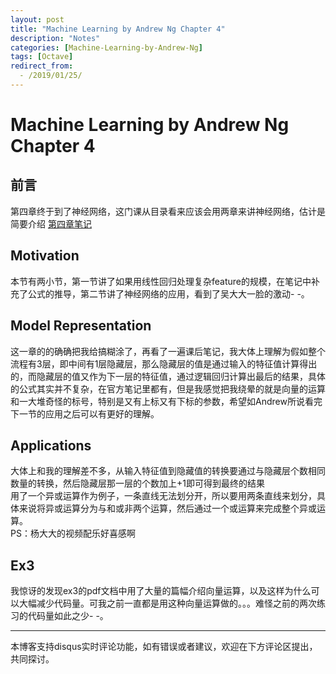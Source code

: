 ```yaml
---
layout: post
title: "Machine Learning by Andrew Ng Chapter 4"
description: "Notes"
categories: [Machine-Learning-by-Andrew-Ng]
tags: [Octave]
redirect_from:
  - /2019/01/25/
---
```

# Machine Learning by Andrew Ng Chapter 4
 
## 前言  

第四章终于到了神经网络，这门课从目录看来应该会用两章来讲神经网络，估计是简要介绍
[第四章笔记](https://www.coursera.org/learn/machine-learning/resources/RmTEz)

## Motivation

本节有两小节，第一节讲了如果用线性回归处理复杂feature的规模，在笔记中补充了公式的推导，第二节讲了神经网络的应用，看到了吴大大一脸的激动- -。

## Model Representation

这一章的的确确把我给搞糊涂了，再看了一遍课后笔记，我大体上理解为假如整个流程有3层，即中间有1层隐藏层，那么隐藏层的值是通过输入的特征值计算得出的，而隐藏层的值又作为下一层的特征值，通过逻辑回归计算出最后的结果，具体的公式其实并不复杂，在官方笔记里都有，但是我感觉把我绕晕的就是向量的运算和一大堆奇怪的标号，特别是又有上标又有下标的参数，希望如Andrew所说看完下一节的应用之后可以有更好的理解。  

## Applications  

大体上和我的理解差不多，从输入特征值到隐藏值的转换要通过与隐藏层个数相同数量的转换，然后隐藏层那一层的个数加上+1即可得到最终的结果  
用了一个异或运算作为例子，一条直线无法划分开，所以要用两条直线来划分，具体来说将异或运算分为与和或非两个运算，然后通过一个或运算来完成整个异或运算。  
PS：杨大大的视频配乐好喜感啊

## Ex3  

我惊讶的发现ex3的pdf文档中用了大量的篇幅介绍向量运算，以及这样为什么可以大幅减少代码量。可我之前一直都是用这种向量运算做的。。。难怪之前的两次练习的代码量如此之少- -。

---
本博客支持disqus实时评论功能，如有错误或者建议，欢迎在下方评论区提出，共同探讨。
